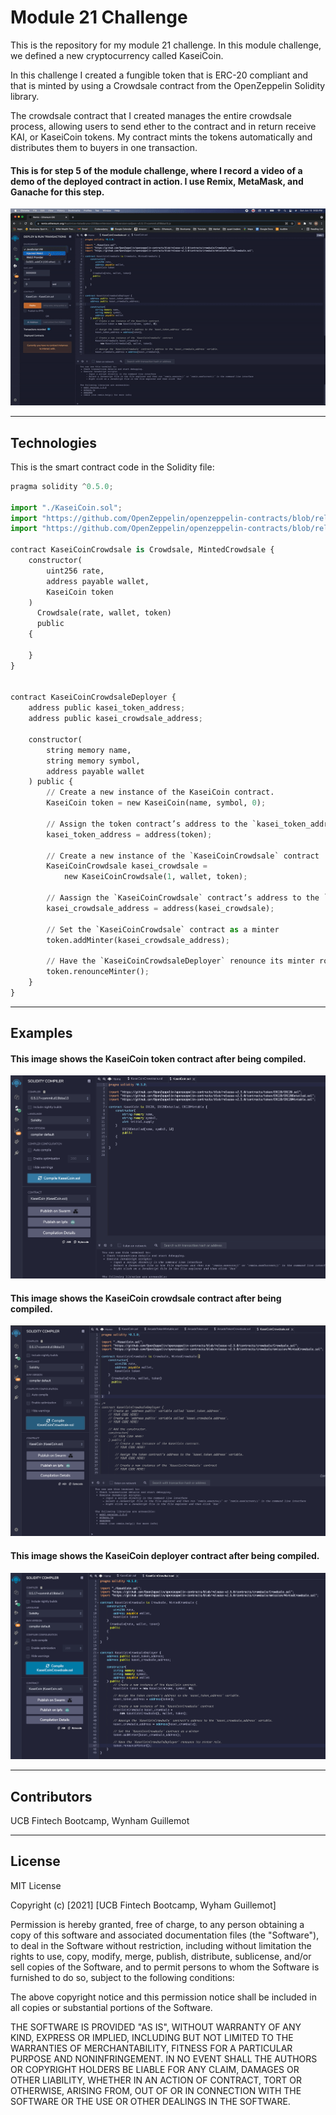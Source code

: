 # Module 21 Challenge

This is the repository for my module 21 challenge. In this module challenge, we defined a new cryptocurrency called KaseiCoin.  

In this challenge I created a fungible token that is ERC-20 compliant and that is minted by using a Crowdsale contract from the OpenZeppelin Solidity library. 

The crowdsale contract that I created manages the entire crowdsale process, allowing users to send ether to the contract and in return receive KAI, or KaseiCoin tokens. My contract mints the tokens automatically and distributes them to buyers in one transaction.

#### This is for step 5 of the module challenge, where I record a video of a demo of the deployed contract in action. I use Remix, MetaMask, and Ganache for this step.

![deploment_walkthrough](./Execution_Results/deployment_walkthrough.gif)

---

## Technologies

This is the smart contract code in the Solidity file:

```python
pragma solidity ^0.5.0;

import "./KaseiCoin.sol";
import "https://github.com/OpenZeppelin/openzeppelin-contracts/blob/release-v2.5.0/contracts/crowdsale/Crowdsale.sol";
import "https://github.com/OpenZeppelin/openzeppelin-contracts/blob/release-v2.5.0/contracts/crowdsale/emission/MintedCrowdsale.sol";

contract KaseiCoinCrowdsale is Crowdsale, MintedCrowdsale {
    constructor(
        uint256 rate,
        address payable wallet,
        KaseiCoin token
    )
      Crowdsale(rate, wallet, token)
      public
    {
    
    }
}


contract KaseiCoinCrowdsaleDeployer {
    address public kasei_token_address;
    address public kasei_crowdsale_address;

    constructor(
        string memory name,
        string memory symbol,
        address payable wallet
    ) public {
        // Create a new instance of the KaseiCoin contract.
        KaseiCoin token = new KaseiCoin(name, symbol, 0);
        
        // Assign the token contract’s address to the `kasei_token_address` variable.
        kasei_token_address = address(token);

        // Create a new instance of the `KaseiCoinCrowdsale` contract
        KaseiCoinCrowdsale kasei_crowdsale =
            new KaseiCoinCrowdsale(1, wallet, token);
            
        // Aassign the `KaseiCoinCrowdsale` contract’s address to the `kasei_crowdsale_address` variable.
        kasei_crowdsale_address = address(kasei_crowdsale);

        // Set the `KaseiCoinCrowdsale` contract as a minter
        token.addMinter(kasei_crowdsale_address);
        
        // Have the `KaseiCoinCrowdsaleDeployer` renounce its minter role.
        token.renounceMinter();
    }
}
```

---

## Examples


#### This image shows the KaseiCoin token contract after being compiled.
![ether](./Execution_Results/token_contract.png)


#### This image shows the KaseiCoin crowdsale contract after being compiled.

![transaction](./Execution_Results/crowdsale_contract.png)


#### This image shows the KaseiCoin deployer contract after being compiled.

![recipient](./Execution_Results/deployer_contract.png)


---

## Contributors

UCB Fintech Bootcamp, Wynham Guillemot 

---

## License

MIT License

Copyright (c) [2021] [UCB Fintech Bootcamp, Wyham Guillemot]

Permission is hereby granted, free of charge, to any person obtaining a copy
of this software and associated documentation files (the "Software"), to deal
in the Software without restriction, including without limitation the rights
to use, copy, modify, merge, publish, distribute, sublicense, and/or sell
copies of the Software, and to permit persons to whom the Software is
furnished to do so, subject to the following conditions:

The above copyright notice and this permission notice shall be included in all
copies or substantial portions of the Software.

THE SOFTWARE IS PROVIDED "AS IS", WITHOUT WARRANTY OF ANY KIND, EXPRESS OR
IMPLIED, INCLUDING BUT NOT LIMITED TO THE WARRANTIES OF MERCHANTABILITY,
FITNESS FOR A PARTICULAR PURPOSE AND NONINFRINGEMENT. IN NO EVENT SHALL THE
AUTHORS OR COPYRIGHT HOLDERS BE LIABLE FOR ANY CLAIM, DAMAGES OR OTHER
LIABILITY, WHETHER IN AN ACTION OF CONTRACT, TORT OR OTHERWISE, ARISING FROM,
OUT OF OR IN CONNECTION WITH THE SOFTWARE OR THE USE OR OTHER DEALINGS IN THE
SOFTWARE.
